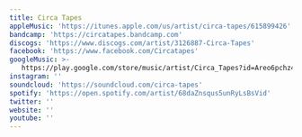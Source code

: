 ```yaml
---
title: Circa Tapes
appleMusic: 'https://itunes.apple.com/us/artist/circa-tapes/615899426'
bandcamp: 'https://circatapes.bandcamp.com'
discogs: 'https://www.discogs.com/artist/3126887-Circa-Tapes'
facebook: 'https://www.facebook.com/Circatapes'
googleMusic: >-
   https://play.google.com/store/music/artist/Circa_Tapes?id=Areo6pchz4iuv2tptn2fug4zwiq
instagram: ''
soundcloud: 'https://soundcloud.com/circa-tapes'
spotify: 'https://open.spotify.com/artist/68daZnsqus5unRyLsBsVid'
twitter: ''
website: ''
youtube: ''
---
```

